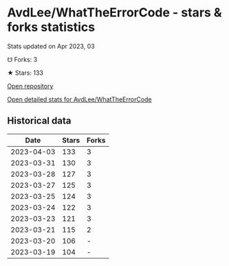 # AvdLee/WhatTheErrorCode - stars & forks statistics

Stats updated on Apr 2023, 03

☋ Forks: 3

★ Stars: 133

[Open repository](https://github.com/AvdLee/WhatTheErrorCode)

[Open detailed stats for AvdLee/WhatTheErrorCode](https://reviewgithub.com/rep/AvdLee/WhatTheErrorCode)

## Historical data
| Date | Stars | Forks |
|------|-------|-------|
| 2023-04-03 | 133 | 3 | 
| 2023-03-31 | 130 | 3 | 
| 2023-03-28 | 127 | 3 | 
| 2023-03-27 | 125 | 3 | 
| 2023-03-25 | 124 | 3 | 
| 2023-03-24 | 122 | 3 | 
| 2023-03-23 | 121 | 3 | 
| 2023-03-21 | 115 | 2 | 
| 2023-03-20 | 106 | - | 
| 2023-03-19 | 104 | - | 

